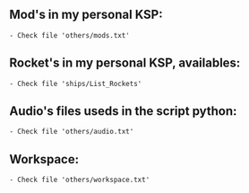 ## Mod's in my personal KSP:
	- Check file 'others/mods.txt'

## Rocket's in my personal KSP, availables:
	- Check file 'ships/List_Rockets'

## Audio's files useds in the script python:
	- Check file 'others/audio.txt'

## Workspace:
	- Check file 'others/workspace.txt'	
